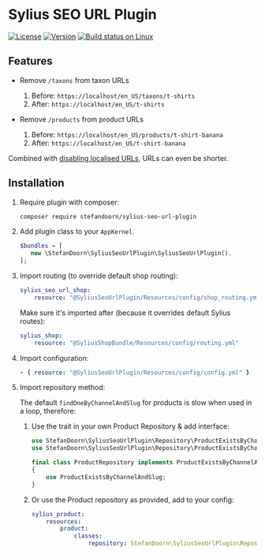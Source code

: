 # Sylius SEO URL Plugin

[![License](https://img.shields.io/packagist/l/stefandoorn/sylius-seo-url-plugin.svg)](https://packagist.org/packages/stefandoorn/sylius-seo-url-plugin)
[![Version](https://img.shields.io/packagist/v/stefandoorn/sylius-seo-url-plugin.svg)](https://packagist.org/packages/stefandoorn/sylius-seo-url-plugin)
[![Build status on Linux](https://img.shields.io/travis/stefandoorn/sylius-seo-url-plugin/master.svg)](http://travis-ci.org/stefandoorn/sylius-seo-url-plugin)

## Features

* Remove `/taxons` from taxon URLs

   1. Before: `https://localhost/en_US/taxons/t-shirts`
   2. After: `https://localhost/en_US/t-shirts`

* Remove `/products` from product URLs
   
   1. Before: `https://localhost/en_US/products/t-shirt-banana`
   2. After: `https://localhost/en_US/t-shirt-banana`

Combined with [disabling localised URLs](https://docs.sylius.com/en/latest/cookbook/shop/disabling-localised-urls.html), URLs can even be shorter.

## Installation

1. Require plugin with composer:

    ```bash
    composer require stefandoorn/sylius-seo-url-plugin
    ```

2. Add plugin class to your `AppKernel`.

    ```php
    $bundles = [
       new \StefanDoorn\SyliusSeoUrlPlugin\SyliusSeoUrlPlugin(),
    ];
    ```

3. Import routing (to override default shop routing):

    ```yaml
    sylius_seo_url_shop:
        resource: "@SyliusSeoUrlPlugin/Resources/config/shop_routing.yml"
    ```

    Make sure it's imported after (because it overrides default Sylius routes):
    
    ```yaml
    sylius_shop:
        resource: "@SyliusShopBundle/Resources/config/routing.yml"
    ```

4. Import configuration:

    ```yaml
    - { resource: "@SyliusSeoUrlPlugin/Resources/config/config.yml" }
    ```
    
5. Import repository method:

   The default `findOneByChannelAndSlug` for products is slow when used in a loop, therefore:

   1. Use the trait in your own Product Repository & add interface:
        
        ```php
        use StefanDoorn\SyliusSeoUrlPlugin\Repository\ProductExistsByChannelAndSlug;
        use StefanDoorn\SyliusSeoUrlPlugin\Repository\ProductExistsByChannelAndSlugAwareInterface;
  
        final class ProductRepository implements ProductExistsByChannelAndSlugAwareInterface
        {
            use ProductExistsByChannelAndSlug;
        }
        ```
        
   2. Or use the Product repository as provided, add to your config:
   
        ```yaml
        sylius_product:
            resources:
                product:
                    classes:
                        repository: StefanDoorn\SyliusSeoUrlPlugin\Repository\ProductRepository
        ``` 
 